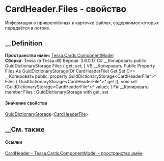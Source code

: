 # CardHeader.Files - свойство
Информация о прикреплённых к карточке файлах, содержимое которых передаётся в
потоке.
## __Definition
 **Пространство имён:**
[Tessa.Cards.ComponentModel](N_Tessa_Cards_ComponentModel.htm)  
 **Сборка:** Tessa (в Tessa.dll) Версия: 3.6.0.17
C# __Копировать
     public GuidDictionaryStorage<CardHeaderFile> Files { get; set; }
VB __Копировать
     Public Property Files As GuidDictionaryStorage(Of CardHeaderFile)
    	Get
    	Set
C++ __Копировать
     public:
    property GuidDictionaryStorage<CardHeaderFile^>^ Files {
    	GuidDictionaryStorage<CardHeaderFile^>^ get ();
    	void set (GuidDictionaryStorage<CardHeaderFile^>^ value);
    }
F# __Копировать
     member Files : GuidDictionaryStorage<CardHeaderFile> with get, set
#### Значение свойства
[GuidDictionaryStorage](T_Tessa_Platform_Storage_GuidDictionaryStorage_1.htm)<[CardHeaderFile](T_Tessa_Cards_ComponentModel_CardHeaderFile.htm)>
##  __См. также
#### Ссылки
[CardHeader - ](T_Tessa_Cards_ComponentModel_CardHeader.htm)
[Tessa.Cards.ComponentModel - пространство
имён](N_Tessa_Cards_ComponentModel.htm)

